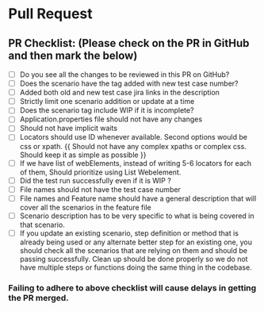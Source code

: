 # Pull Request

## PR Checklist: (Please check on the PR in GitHub and then mark the below)
- [ ] Do you see all the changes to be reviewed in this PR on GitHub?
- [ ] Does the scenario have the tag added with new test case number?
- [ ] Added both old and new test case jira links in the description
- [ ] Strictly limit one scenario addition or update at a time
- [ ] Does the scenario tag include WIP if it is incomplete?
- [ ] Application.properties file should not have any changes
- [ ] Should not have implicit waits
- [ ] Locators should use ID whenever available. Second options would be css or xpath.
 {{ Should not have any complex xpaths or complex css. Should keep it as simple as possible }}
- [ ] If we have list of webElements, instead of writing 5-6 locators for each of them, Should prioritize using List Webelement.
- [ ] Did the test run successfully even if it is WIP ?
- [ ] File names should not have the test case number
- [ ] File names and Feature name should have a general description that will cover all the scenarios in the feature file
- [ ] Scenario description has to be very specific to what is being covered in that scenario.
- [ ] If you update an existing scenario, step definition or method that is already being used or any alternate better step for an existing one, you should check all the scenarios that are relying on them and should be passing successfully. Clean up should be done properly so we do not have multiple steps or functions doing the same thing in the codebase.

### Failing to adhere to above checklist will cause delays in getting the PR merged.
